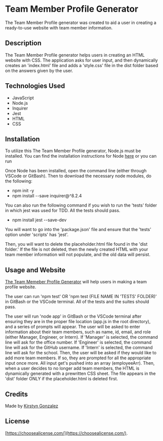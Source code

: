 # Team Member Profile Generator

The Team Member Profile generator was created to aid a user in creating a ready-to-use website with team member information.

## Description

The Team Member Profile generator helps users in creating an HTML website with CSS. The application asks for user input, and then dynamically creates an 'index.html' file and adds a 'style.css' file in the dist folder based on the answers given by the user. 

## Technologies Used

- JavaScript
- Node.js
- Inquirer
- Jest
- HTML
- CSS

## Installation

To utilize this The Team Member Profile generator, Node.js must be installed. You can find the installation instructions for Node [here](https://nodejs.dev/en/learn/how-to-install-nodejs/) or you can run

Once Node has been installed, open the command line (either through VSCode or GitBash). Then to download the necessary node modules, do the following: 

- npm init -y
- npm install --save inquirer@^8.2.4

You can also run the following command if you wish to run the 'tests' folder in which jest was used for TDD. All the tests should pass.

- npm install jest --save-dev

You will want to go into the 'package.json' file and ensure that the 'tests' option under 'scripts' has 'jest'.

Then, you will want to delete the placeholder.html file found in the 'dist folder.' If the file is not deleted, then the newly created HTML with your team member information will not populate, and the old data will persist.

## Usage and Website

[The Team Memeber Profile Generator](https://github.com/kirstgonz/team-profile-generator) will help users in making a team profile website. 

The user can run 'npm test' OR 'npm test (FILE NAME IN 'TESTS' FOLDER)' in GitBash or the VSCode terminal. All of the tests and the suites should pass.

The user will run 'node app' in GitBash or the VSCode terminal after ensuring they are in the proper file location (app.js in the root directory), and a series of prompts will appear. The user will be asked to enter information about their team members, such as name, id, email, and role (either Manager, Engineer, or Intern). If 'Manager' is selected, the command line will ask for the office number. If 'Engineer' is selected, the command line will ask for the GitHub username. If 'Intern' is selected, the command line will ask for the school.
Then, the user will be asked if they would like to add more team members. If so, they are prompted for all the appropriate input once more. All input get's pushed into an array (employeeArr). Then, when a user decides to no longer add team members, the HTML is dynamically generated with a prewritten CSS sheet. The file appears in the 'dist' folder ONLY if the placeholder.html is deleted first.


## Credits

Made by [Kirstyn Gonzalez](https://github.com/kirstgonz)


## License

[https://choosealicense.com/](https://choosealicense.com/).